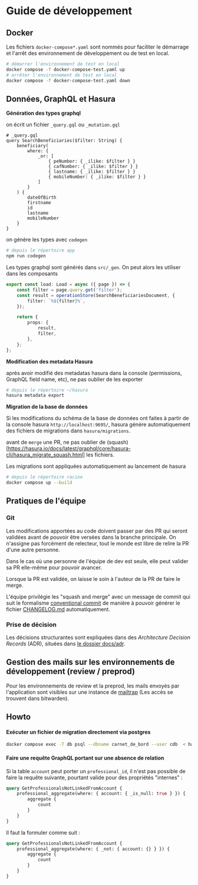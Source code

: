 # Guide de développement
## Docker

Les fichiers `docker-compose*.yaml` sont nommés pour faciliter le démarrage et l'arrêt des environnement de développement ou de test en local.

```sh
# démarrer l'environnement de test en local
docker compose -f docker-compose-test.yaml up
# arrêter l'environnement de test en local
docker compose -f docker-compose-test.yaml down
```

## Données, GraphQL et Hasura

**Génération des types graphql**

on écrit un fichier `_query.gql` ou `_mutation.gql`

```gql
# _query.gql
query SearchBeneficiaries($filter: String) {
	beneficiary(
		where: {
			_or: [
				{ peNumber: { _ilike: $filter } }
				{ cafNumber: { _ilike: $filter } }
				{ lastname: { _ilike: $filter } }
				{ mobileNumber: { _ilike: $filter } }
			]
		}
	) {
		dateOfBirth
		firstname
		id
		lastname
		mobileNumber
	}
}
```

on génère les types avec `codegen`

```sh
# depuis le répertoire app
npm run codegen
```

Les types graphql sont générés dans `src/_gen`. On peut alors les utiliser dans les composants

```ts
export const load: Load = async ({ page }) => {
	const filter = page.query.get('filter');
	const result = operationStore(SearchBeneficiariesDocument, {
		filter: `%${filter}%`,
	});

	return {
		props: {
			result,
			filter,
		},
	};
};
```

**Modification des metadata Hasura**

après avoir modifié des metadatas hasura dans la console (permissions, GraphQL field name, etc), ne pas oublier de les exporter

```sh
# depuis le répertoire ~/hasura
hasura metadata export
```

**Migration de la base de données**

Si les modifications du schéma de la base de données ont faites à partir de la console hasura `http://localhost:9695/`, hasura génère automatiquement des fichiers de migrations dans `hasura/migrations`.

avant de `merge` une PR, ne pas oublier de (squash)[https://hasura.io/docs/latest/graphql/core/hasura-cli/hasura_migrate_squash.html] les fichiers.

Les migrations sont appliquées automatiquement au lancement de hasura

```sh
# depuis le répertoire racine
docker compose up --build
```

## Pratiques de l'équipe

### Git
Les modifications apportées au code doivent passer par des PR qui seront validées avant de pouvoir être versées dans la branche principale. On n'assigne pas forcément de relecteur, tout le monde est libre de relire la PR d'une autre personne.

Dans le cas où une personne de l'équipe de dev est seule, elle peut valider sa PR elle-même pour pouvoir avancer.

Lorsque la PR est validée, on laisse le soin à l'auteur de la PR de faire le merge.

L'équipe privilégie les "squash and merge" avec un message de commit qui suit le formalisme [conventional commit](https://www.conventionalcommits.org/en/v1.0.0-beta.2/) de manière à pouvoir générer le fichier [CHANGELOG.md](./CHANGELOG.md) automatiquement.

### Prise de décision

Les décisions structurantes sont expliquées dans des _Architecture Decision Records_ (ADR), situées dans [le dossier docs/adr](./docs/adr).

## Gestion des mails sur les environnements de développement (review / preprod)

Pour les environnements de review et la preprod, les mails envoyés par l'application sont visibles sur une instance de [mailtrap](https://mailtrap.io) (Les accès se trouvent dans bitwarden).

## Howto

#### Exécuter un fichier de migration directement via postgres

```sh
docker compose exec -T db psql --dbname carnet_de_bord --user cdb  < hasura/migrations/carnet_de_bord/${migration_name}/${up|down}.sql
```

#### Faire une requête GraphQL portant sur une absence de relation

Si la table `account` peut porter un `professional_id`, il n'est pas possible de faire la requête suivante, pourtant valide pour des propriétés "internes" :

```graphql
query GetProfessionalsNotLinkedFromAccount {
	professional_aggregate(where: { account: { _is_null: true } }) {
		aggregate {
			count
		}
	}
}
```

Il faut la formuler comme suit :

```graphql
query GetProfessionalsNotLinkedFromAccount {
	professional_aggregate(where: { _not: { account: {} } }) {
		aggregate {
			count
		}
	}
}
```

